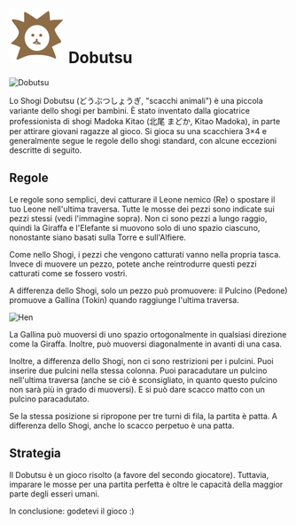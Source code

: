 
# ![Dobutsu Shogi](https://github.com/gbtami/pychess-variants/blob/master/static/icons/Dobutsu.svg) Dobutsu 

![Dobutsu](https://github.com/gbtami/pychess-variants/blob/master/static/images/ShogiGuide/Dobutsu.png)

Lo Shogi Dobutsu (どうぶつしょうぎ, "scacchi animali") è una piccola variante dello shogi per bambini. È stato inventato dalla giocatrice professionista di shogi Madoka Kitao (北尾 まどか, Kitao Madoka), in parte per attirare giovani ragazze al gioco. Si gioca su una scacchiera 3×4 e generalmente segue le regole dello shogi standard, con alcune eccezioni descritte di seguito.

## Regole

Le regole sono semplici, devi catturare il Leone nemico (Re) o spostare il tuo Leone nell'ultima traversa. Tutte le mosse dei pezzi sono indicate sui pezzi stessi (vedi l'immagine sopra). Non ci sono pezzi a lungo raggio, quindi la Giraffa e l'Elefante si muovono solo di uno spazio ciascuno, nonostante siano basati sulla Torre e sull'Alfiere.

Come nello Shogi, i pezzi che vengono catturati vanno nella propria tasca. Invece di muovere un pezzo, potete anche reintrodurre questi pezzi catturati come se fossero vostri.

A differenza dello Shogi, solo un pezzo può promuovere: il Pulcino (Pedone) promuove a Gallina (Tokin) quando raggiunge l'ultima traversa. 

![Hen](https://github.com/gbtami/pychess-variants/blob/master/static/images/ShogiGuide/Hen.png)

La Gallina può muoversi di uno spazio ortogonalmente in qualsiasi direzione come la Giraffa. Inoltre, può muoversi diagonalmente in avanti di una casa.

Inoltre, a differenza dello Shogi, non ci sono restrizioni per i pulcini. Puoi inserire due pulcini nella stessa colonna. Puoi paracadutare un pulcino nell'ultima traversa (anche se ciò è sconsigliato, in quanto questo pulcino non sarà più in grado di muoversi). E si può dare scacco matto con un pulcino paracadutato.

Se la stessa posizione si ripropone per tre turni di fila, la partita è patta. A differenza dello Shogi, anche lo scacco perpetuo è una patta.

## Strategia

Il Dobutsu è un gioco risolto (a favore del secondo giocatore). Tuttavia, imparare le mosse per una partita perfetta è oltre le capacità della maggior parte degli esseri umani.

In conclusione: godetevi il gioco :)
